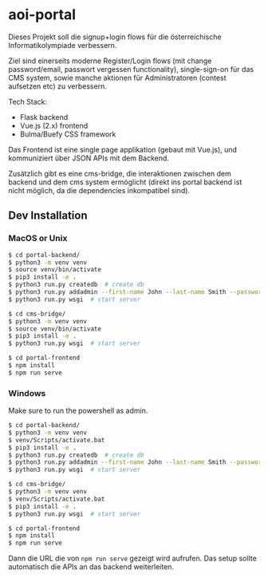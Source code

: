 # aoi-portal

Dieses Projekt soll die signup+login flows für die österreichische Informatikolympiade verbessern.

Ziel sind einerseits moderne Register/Login flows (mit change password/email, passwort vergessen functionality), single-sign-on für das CMS system, sowie manche aktionen für Administratoren (contest aufsetzen etc) zu verbessern.

Tech Stack:
- Flask backend
- Vue.js (2.x) frontend
- Bulma/Buefy CSS framework

Das Frontend ist eine single page applikation (gebaut mit Vue.js), und kommuniziert über JSON APIs mit dem Backend.

Zusätzlich gibt es eine cms-bridge, die interaktionen zwischen dem backend und dem cms system ermöglicht (direkt ins portal backend ist nicht möglich, da die dependencies inkompatibel sind).

## Dev Installation

### MacOS or Unix

```bash
$ cd portal-backend/
$ python3 -m venv venv
$ source venv/bin/activate
$ pip3 install -e .
$ python3 run.py createdb  # create db
$ python3 run.py addadmin --first-name John --last-name Smith --password password1 --email me@example.org
$ python3 run.py wsgi  # start server
```

```bash
$ cd cms-bridge/
$ python3 -m venv venv
$ source venv/bin/activate
$ pip3 install -e .
$ python3 run.py wsgi  # start server
```

```bash
$ cd portal-frontend
$ npm install
$ npm run serve
```

### Windows

Make sure to run the powershell as admin.

```bash
$ cd portal-backend/
$ python3 -m venv venv
$ venv/Scripts/activate.bat
$ pip3 install -e .
$ python3 run.py createdb  # create db
$ python3 run.py addadmin --first-name John --last-name Smith --password password1 --email me@example.org
$ python3 run.py wsgi  # start server
```

```bash
$ cd cms-bridge/
$ python3 -m venv venv
$ venv/Scripts/activate.bat
$ pip3 install -e .
$ python3 run.py wsgi  # start server
```

```bash
$ cd portal-frontend
$ npm install
$ npm run serve
```

Dann die URL die von `npm run serve` gezeigt wird aufrufen. Das setup sollte automatisch die APIs an das backend weiterleiten.
